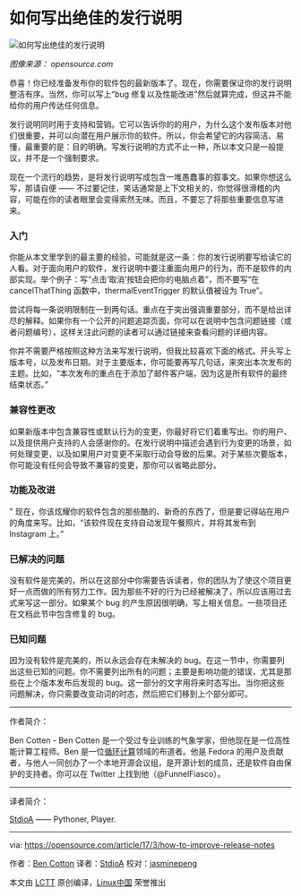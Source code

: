 如何写出绝佳的发行说明
============================================================

 ![如何写出绝佳的发行说明](https://opensource.com/sites/default/files/styles/image-full-size/public/images/life/rh_003784_02_os.comcareers_resume_rh1x.png?itok=CK6VJq5w "How to make release notes count") 

*图像来源： opensource.com*

恭喜！你已经准备发布你的软件包的最新版本了。现在，你需要保证你的发行说明整洁有序。当然，你可以写上“bug 修复以及性能改进”然后就算完成，但这并不能给你的用户传达任何信息。

发行说明同时用于支持和营销。它可以告诉你的的用户，为什么这个发布版本对他们很重要，并可以向潜在用户展示你的软件。所以，你会希望它的内容简洁、易懂，最重要的是：目的明确。写发行说明的方式不止一种，所以本文只是一般提议，并不是一个强制要求。

现在一个流行的趋势，是将发行说明写成包含一堆愚蠢事的叙事文。如果你想这么写，那请自便 —— 不过要记住，笑话通常是上下文相关的，你觉得很滑稽的内容，可能在你的读者眼里会变得索然无味。而且，不要忘了将那些重要信息写进来。

### 入门

你能从本文里学到的最主要的经验，可能就是这一条：你的发行说明要写给读它的人看。对于面向用户的软件，发行说明中要注重面向用户的行为，而不是软件的内部实现。举个例子：写“点击‘取消’按钮会把你的电脑点着”，而不要写“在 cancelThatThing 函数中，thermalEventTrigger 的默认值被设为 True”。

尝试将每一条说明限制在一到两句话。重点在于突出强调重要部分，而不是给出详尽的解释。如果你有一个公开的问题追踪页面，你可以在说明中包含问题链接（或者问题编号），这样关注此问题的读者可以通过链接来查看问题的详细内容。

你并不需要严格按照这种方法来写发行说明，但我比较喜欢下面的格式。开头写上版本号，以及发布日期。对于主要版本，你可能要再写几句话，来突出本次发布的主题。比如，“本次发布的重点在于添加了邮件客户端，因为这是所有软件的最终结束状态。”

### 兼容性更改

如果新版本中包含兼容性或默认行为的变更，你最好将它们着重写出。你的用户、以及提供用户支持的人会感谢你的。在发行说明中描述会遇到行为变更的场景，如何处理变更，以及如果用户对变更不采取行动会导致的后果。对于某些次要版本，你可能没有任何会导致不兼容的变更，那你可以省略此部分。

### 功能及改进
"
现在，你该炫耀你的软件包含的那些酷的、新奇的东西了，但是要记得站在用户的角度来写。比如，“该软件现在支持自动发现午餐照片，并将其发布到 Instagram 上。”

### 已解决的问题

没有软件是完美的，所以在这部分中你需要告诉读者，你的团队为了使这个项目更好一点而做的所有努力工作。因为那些不好的行为已经被解决了，所以应该用过去式来写这一部分。如果某个 bug 的产生原因很明确，写上相关信息。一些项目还在文档此节中包含修复的 bug。

### 已知问题

因为没有软件是完美的，所以永远会存在未解决的 bug。在这一节中，你需要列出这些已知的问题。你不需要列出所有的问题；主要是影响功能的错误，尤其是那些在上个版本发布后发现的 bug。这一部分的文字用将来时态写出。当你把这些问题解决，你只需要改变动词的时态，然后把它们移到上个部分即可。

--------------------------------------------------------------------------------

作者简介：

Ben Cotten - Ben Cotten 是一个受过专业训练的气象学家，但他现在是一位高性能计算工程师。Ben 是一位[循环计算][5]领域的布道者。他是 Fedora 的用户及贡献者，与他人一同创办了一个本地开源会议组，是开源计划的成员，还是软件自由保护的支持者。你可以在 Twitter 上找到他（@FunnelFiasco）。

--------------

译者简介：

[StdioA](https://www.stdioa.com/) —— Pythoner, Player.

--------------

via: https://opensource.com/article/17/3/how-to-improve-release-notes

作者：[Ben Cotton][a]
译者：[StdioA](https://github.com/StdioA)
校对：[jasminepeng](https://github.com/jasminepeng)

本文由 [LCTT](https://github.com/LCTT/TranslateProject) 原创编译，[Linux中国](https://linux.cn/) 荣誉推出

[a]:https://opensource.com/users/bcotton
[1]:https://opensource.com/article/17/3/how-to-improve-release-notes?rate=81ry_1MGfmsPXV6_y_4St2DQI4XyJAqIzs4yTNtUrpA
[2]:https://opensource.com/user/30131/feed
[3]:https://opensource.com/article/17/3/how-to-improve-release-notes#comments
[4]:https://opensource.com/users/bcotton
[5]:https://cyclecomputing.com/
